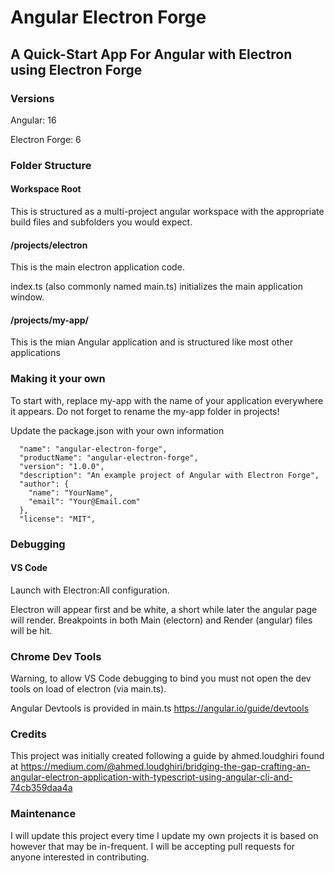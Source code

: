 # Angular Electron Forge

## A Quick-Start App For Angular with Electron using Electron Forge

### Versions

Angular: 16

Electron Forge: 6

### Folder Structure

#### Workspace Root

This is structured as a multi-project angular workspace with the appropriate build files and subfolders you would expect.

#### /projects/electron

This is the main electron application code.

index.ts (also commonly named main.ts) initializes the main application window.

#### /projects/my-app/

This is the mian Angular application and is structured like most other applications

### Making it your own

To start with, replace my-app with the name of your application everywhere it appears.
Do not forget to rename the my-app folder in projects!

Update the package.json with your own information

```
  "name": "angular-electron-forge",
  "productName": "angular-electron-forge",
  "version": "1.0.0",
  "description": "An example project of Angular with Electron Forge",
  "author": {
    "name": "YourName",
    "email": "Your@Email.com"
  },
  "license": "MIT",
```

### Debugging

#### VS Code

Launch with Electron:All configuration.

Electron will appear first and be white, a short while later the angular page will render. Breakpoints in both Main (electorn) and Render (angular) files will be hit.

### Chrome Dev Tools

Warning, to allow VS Code debugging to bind you must not open the dev tools on load of electron (via main.ts).

Angular Devtools is provided in main.ts
https://angular.io/guide/devtools

### Credits

This project was initially created following a guide by ahmed.loudghiri found at
https://medium.com/@ahmed.loudghiri/bridging-the-gap-crafting-an-angular-electron-application-with-typescript-using-angular-cli-and-74cb359daa4a

### Maintenance

I will update this project every time I update my own projects it is based on however that may be in-frequent. I will be accepting pull requests for anyone interested in contributing.
